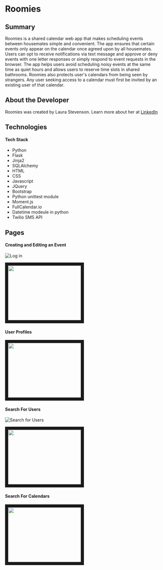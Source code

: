  
Roomies
=======

Summary
-------

Roomies is a shared calendar web app that makes scheduling events between housemates simple and convenient. The app ensures that certain events only appear on the calendar once agreed upon by all housemates. Users can opt to receive notifications via text message and approve or deny events with one letter responses or simply respond to event requests in the browser. The app helps users avoid scheduling noisy events at the same time as quiet hours and allows users to reserve time slots in shared bathrooms. Roomies also protects user's calendars from being seen by strangers. Any user seeking access to a calendar must first be invited by an existing user of that calendar.

About the Developer
-------------------

Roomies was created by Laura Stevenson. Learn more about her at [LinkedIn](https://www.linkedin.com/in/laura-stevenson-design)

Technologies
------------

#### Tech Stack
* Python
* Flask
* Jinja2
* SQLAlchemy
* HTML
* CSS
* Javascript
* JQuery
* Bootstrap
* Python unittest module
* Moment.js
* FullCalendar.io
* Datetime modeule in python
* Twilio SMS API

Pages
-----

#### Creating and Editing an Event

![Log in](http://g.recordit.co/pW8UKEmGw1.gif)

<a href="https://youtu.be/q70sTY0LH5c"><img src="static/uploads/events" 
width="240" height="180" border="10" /></a>

#### User Profiles

<a href="https://youtu.be/quFOM6bYBYM"><img src="static/uploads/profile" 
width="240" height="180" border="10" /></a>

#### Search For Users

![Search for Users](http://g.recordit.co/pW8UKEmGw1.gif)

<a href="https://youtu.be/AmtyXV3EGmk"><img src="static/uploads/search-for-user" 
width="240" height="180" border="10" /></a>

#### Search For Calendars

<a href="https://youtu.be/iiMeVwLuXZE"><img src="static/uploads/search-for-cal" 
width="240" height="180" border="10" /></a>








